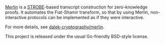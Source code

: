 [Merlin][merlin_cool] is a [STROBE][strobe]-based transcript
construction for zero-knowledge proofs. It automates the Fiat-Shamir
transform, so that by using Merlin, non-interactive protocols can be
implemented as if they were interactive.

For more details, see [dalek-cryptography/merlin][dalek_repo].

This project is released under the usual Go-friendly BSD-style license.

[merlin_cool]: https://merlin.cool
[strobe]: https://strobe.sourceforge.io/
[dalek_repo]: https://github.com/dalek-cryptography/merlin
